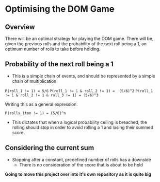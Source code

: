 Optimising the DOM Game
======

## Overview

There will be an optimal strategy for playing the DOM game. There will be, given the previous rolls and the probability of the next roll being a 1, an optimum number of rolls to take before holding.

## Probability of the next roll being a 1

* This is a simple chain of events, and should be represented by a simple chain of multiplication

`P(roll_1 != 1) = 5/6`
`P(roll_1 != 1 & roll_2 != 1) =  (5/6)^2`
`P(roll_1 != 1 & roll_2 != 1 & roll_3 != 1) = (5/6)^3`

Writing this as a general expression:

`P(rolls_1ton != 1) = (5/6)^n`

* This dictates that when a logical probability ceiling is breached, the rolling should stop in order to avoid rolling a 1 and losing their summed score.

## Considering the current sum

* Stopping after a constant, predefined number of rolls has a downside
  * There is no consideration of the score that is about to be held

**Going to move this project over into it's own repository as it is quite big**
